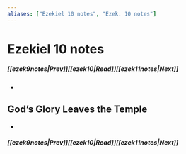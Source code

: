 ```yaml
---
aliases: ["Ezekiel 10 notes", "Ezek. 10 notes"]
---
```

# Ezekiel 10 notes
##### <span class=arrow-left></span>[[ezek9notes|Prev]]<span class=navigation-separator></span>[[ezek10|Read]]<span class=navigation-separator></span>[[ezek11notes|Next]]<span class=arrow-right></span>
- 
## God’s Glory Leaves the Temple
- 
##### <span class=arrow-left></span>[[ezek9notes|Prev]]<span class=navigation-separator></span>[[ezek10|Read]]<span class=navigation-separator></span>[[ezek11notes|Next]]<span class=arrow-right></span>
